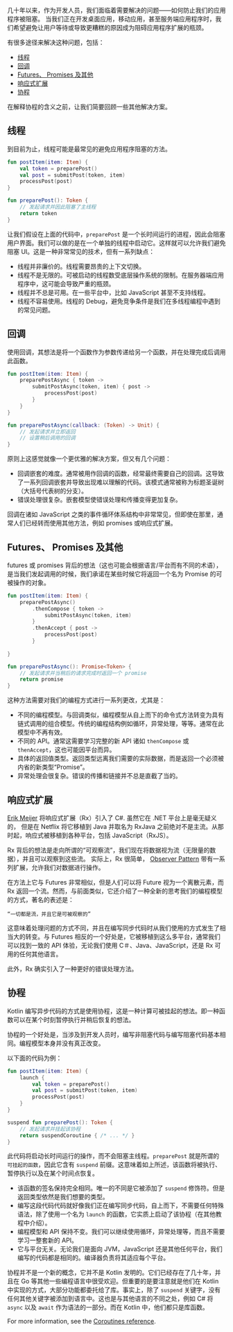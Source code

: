 [//]: # (title: 异步程序设计)

几十年以来，作为开发人员，我们面临着需要解决的问题——如何防止我们的应用程序被阻塞。
当我们正在开发桌面应用，移动应用，甚至服务端应用程序时，我们希望避免让用户等待或导致更糟糕的原因<!--
-->成为阻碍应用程序扩展的瓶颈。

有很多途径来解决这种问题，包括：

* [线程](#线程)
* [回调](#回调)
* [Futures、 Promises 及其他](#futures-promises-及其他)
* [响应式扩展](#响应式扩展)
* [协程](#协程)

在解释协程的含义之前，让我们简要回顾一些其他解决方案。

## 线程

到目前为止，线程可能是最常见的避免应用程序阻塞的方法。

```kotlin
fun postItem(item: Item) {
    val token = preparePost()
    val post = submitPost(token, item)
    processPost(post)
}

fun preparePost(): Token {
    // 发起请求并因此阻塞了主线程
    return token
}
```

让我们假设在上面的代码中，`preparePost` 是一个长时间运行的进程，因此会阻塞用户界面。我们可以做的是在一个单独的线程中启动它。这样就可以<!--
-->允许我们避免阻塞 UI。这是一种非常常见的技术，但有一系列缺点：

* 线程并非廉价的。线程需要昂贵的上下文切换。
* 线程不是无限的。可被启动的线程数受底层操作系统的限制。在服务器端应用程序中，这可能会导致严重的瓶颈。
* 线程并不总是可用。在一些平台中，比如 JavaScript 甚至不支持线程。
* 线程不容易使用。线程的 Debug，避免竞争条件是我们在多线程编程中遇到的常见问题。

## 回调

使用回调，其想法是将一个函数作为参数传递给另一个函数，并在处理完成后调用此函数。

```kotlin
fun postItem(item: Item) {
    preparePostAsync { token -> 
        submitPostAsync(token, item) { post -> 
            processPost(post)
        }
    }
}

fun preparePostAsync(callback: (Token) -> Unit) {
    // 发起请求并立即返回
    // 设置稍后调用的回调
}
```

原则上这感觉就像一个更优雅的解决方案，但又有几个问题：

* 回调嵌套的难度。通常被用作回调的函数，经常最终需要自己的回调。这导致了一系列回调嵌套并<!--
-->导致出现难以理解的代码。该模式通常被称为标题圣诞树（大括号代表树的分支）。
* 错误处理很复杂。嵌套模型使错误处理和传播变得更加复杂。

回调在诸如 JavaScript 之类的事件循环体系结构中非常常见，但即使在那里，通常人们已经转而使用其他方法，例如 promises 或响应式扩展。

## Futures、 Promises 及其他

futures 或 promises 背后的想法（这也可能会根据语言/平台而有不同的术语），是当我们发起调用的时候，我们承诺<!--
-->在某些时候它将返回一个名为 Promise 的可被操作的对象。

```kotlin
fun postItem(item: Item) {
    preparePostAsync() 
        .thenCompose { token -> 
            submitPostAsync(token, item)
        }
        .thenAccept { post -> 
            processPost(post)
        }
         
}

fun preparePostAsync(): Promise<Token> {
    // 发起请求并当稍后的请求完成时返回一个 promise
    return promise 
}
```

这种方法需要对我们的编程方式进行一系列更改，尤其是：

* 不同的编程模型。与回调类似，编程模型从自上而下的命令式方法转变为具有链式调用的组合模型。传统的编程结构<!--
-->例如循环，异常处理，等等。通常在此模型中不再有效。
* 不同的 API。通常这需要学习完整的新 API 诸如 `thenCompose` 或 `thenAccept`，这也可能因平台而异。
* 具体的返回值类型。返回类型远离我们需要的实际数据，而是返回一个必须被内省的新类型“Promise”。
* 异常处理会很复杂。错误的传播和链接并不总是直截了当的。

## 响应式扩展

[Erik Meijer](https://en.wikipedia.org/wiki/Erik_Meijer_(computer_scientist)) 将响应式扩展（Rx）引入了 C#. 虽然它在 .NET 平台上是毫无疑义的，
但是在 Netflix 将它移植到 Java 并取名为 RxJava 之前绝对不是主流。从那时起，响应式被移植到各种平台，包括 JavaScript（RxJS）。

Rx 背后的想法是走向所谓的“可观察流”，我们现在将数据视为流（无限量的数据），并且可以观察到这些流。 实际上，Rx 很简单，
[Observer Pattern](https://en.wikipedia.org/wiki/Observer_pattern) 带有一系列扩展，允许我们对数据进行操作。

在方法上它与 Futures 非常相似，但是人们可以将 Future 视为一个离散元素，而 Rx 返回一个流。然而，与前面类似，它还介绍了<!--
-->一种全新的思考我们的编程模型的方式，著名的表述是：

    “一切都是流，并且它是可被观察的”
    
这意味着处理问题的方式不同，并且在编写同步代码时从我们使用的方式发生了相当大的转变。与 Futures 相反的一个好处是，它被移植到<!--
-->这么多平台，通常我们可以找到一致的 API 体验，无论我们使用 C＃、Java、JavaScript，还是 Rx 可用的任何其他语言。

此外，Rx 确实引入了一种更好的错误处理方法。

## 协程

Kotlin 编写异步代码的方式是使用协程，这是一种计算可被挂起的想法。即一种函数可以在某个时刻暂停执行并稍后恢复的想法。

协程的一个好处是，当涉及到开发人员时，编写非阻塞代码与编写阻塞代码基本相同。编程模型<!--
-->本身并没有真正改变。

以下面的代码为例：

```kotlin
fun postItem(item: Item) {
    launch {
        val token = preparePost()
        val post = submitPost(token, item)
        processPost(post)
    }
}

suspend fun preparePost(): Token {
    // 发起请求并挂起该协程
    return suspendCoroutine { /* ... */ } 
}
```

此代码将启动长时间运行的操作，而不会阻塞主线程。`preparePost` 就是所谓的 
`可挂起的函数`，因此它含有 `suspend` 前缀。这意味着如上所述，该函数将被<!-- 
-->执行、暂停执行以及在某个时间点恢复。 

* 该函数的签名保持完全相同。唯一的不同是它被添加了 `suspend` 修饰符。但是返回类型依然是我们想要的<!--
-->类型。
* 编写这段代码代码就好像我们正在编写同步代码，自上而下，不需要任何特殊语法，除了使用一个名为 `launch` 的函数，它实质上启动了<!--
-->该协程（在其他教程中介绍）。
* 编程模型和 API 保持不变。我们可以继续使用循环，异常处理等，而且不需要学习一整套新的 API。
* 它与平台无关。无论我们是面向 JVM，JavaScript 还是其他任何平台，我们编写的代码都是相同的。编译器负责将其适应每个平台。

协程并不是一个新的概念，它并不是 Kotlin 发明的。它们已经存在了几十年，并且在 Go 等其他一些编程语言中很受欢迎。但重要的是要注意<!--
-->就是他们在 Kotlin 中实现的方式，大部分功能都委托给了库。事实上，除了 `suspend` 关键字，没有任何其他关键字被添加到语言中。这也是与其他<!--
-->语言的不同之处，例如 C# 将 `async` 以及 `await` 作为语法的一部分。而在 Kotlin 中，他们都只是库函数。

For more information, see the [Coroutines reference](coroutines-overview.md).
